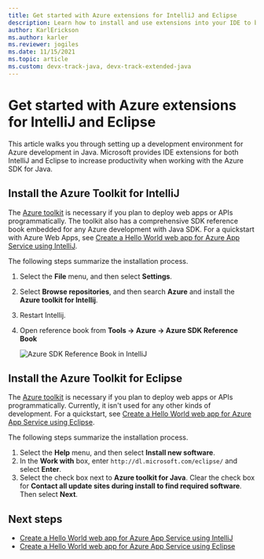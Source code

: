 ```yaml
---
title: Get started with Azure extensions for IntelliJ and Eclipse
description: Learn how to install and use extensions into your IDE to be more productive.
author: KarlErickson
ms.author: karler
ms.reviewer: jogiles
ms.date: 11/15/2021
ms.topic: article
ms.custom: devx-track-java, devx-track-extended-java
---
```


# Get started with Azure extensions for IntelliJ and Eclipse

This article walks you through setting up a development environment for Azure development in Java. Microsoft provides IDE extensions for both IntelliJ and Eclipse to increase productivity when working with the Azure SDK for Java.

## Install the Azure Toolkit for IntelliJ

The [Azure toolkit](../toolkit-for-intellij/index.yml) is necessary if you plan to deploy web apps or APIs programmatically. The toolkit also has a comprehensive SDK reference book embedded for any Azure development with Java SDK. For a quickstart with Azure Web Apps, see [Create a Hello World web app for Azure App Service using IntelliJ](../toolkit-for-intellij/create-hello-world-web-app.md).

The following steps summarize the installation process.

1. Select the **File** menu, and then select **Settings**.
1. Select **Browse repositories**, and then search **Azure** and install the **Azure toolkit for Intellij**.
1. Restart Intellij.
1. Open reference book from **Tools -> Azure -> Azure SDK Reference Book**

   ![Azure SDK Reference Book in IntelliJ](./media/azure-sdk-reference-book-intellij.png)

## Install the Azure Toolkit for Eclipse

The [Azure toolkit](../toolkit-for-eclipse/index.yml) is necessary if you plan to deploy web apps or APIs programmatically. Currently, it isn't used for any other kinds of development. For a quickstart, see [Create a Hello World web app for Azure App Service using Eclipse](../toolkit-for-eclipse/create-hello-world-web-app.md).

The following steps summarize the installation process.

1. Select the **Help** menu, and then select **Install new software**.
1. In the **Work with** box, enter `http://dl.microsoft.com/eclipse/` and select **Enter**.
1. Select the check box next to **Azure toolkit for Java**. Clear the check box for **Contact all update sites during install to find required software**. Then select **Next**.

## Next steps

* [Create a Hello World web app for Azure App Service using IntelliJ](../toolkit-for-intellij/create-hello-world-web-app.md)
* [Create a Hello World web app for Azure App Service using Eclipse](../toolkit-for-eclipse/create-hello-world-web-app.md)
